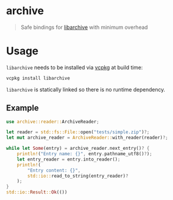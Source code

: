 # archive

> Safe bindings for [libarchive](https://www.libarchive.org/) with minimum overhead

# Usage

`libarchive` needs to be installed via [vcpkg](https://vcpkg.io/) at build time:
```sh
vcpkg install libarchive
```

`libarchive` is statically linked so there is no runtime dependency.

## Example

```rust
use archive::reader::ArchiveReader;

let reader = std::fs::File::open("tests/simple.zip")?;
let mut archive_reader = ArchiveReader::with_reader(reader)?;

while let Some(entry) = archive_reader.next_entry()? {
    println!("Entry name: {}", entry.pathname_utf8()?);
    let entry_reader = entry.into_reader();
    println!(
        "Entry content: {}",
        std::io::read_to_string(entry_reader)?
    );
}
std::io::Result::Ok(())
```
